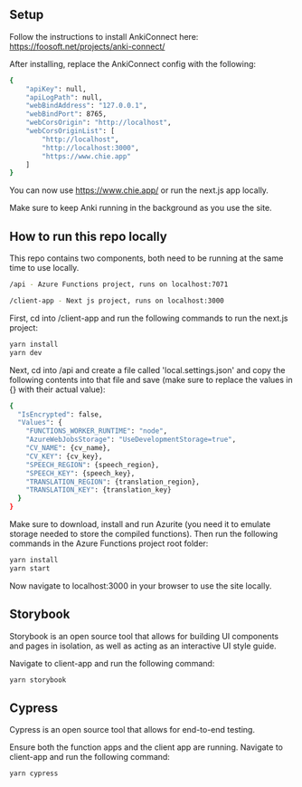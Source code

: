 ## Setup

Follow the instructions to install AnkiConnect here:
https://foosoft.net/projects/anki-connect/

After installing, replace the AnkiConnect config with the following:
```bash
{
    "apiKey": null,
    "apiLogPath": null,
    "webBindAddress": "127.0.0.1",
    "webBindPort": 8765,
    "webCorsOrigin": "http://localhost",
    "webCorsOriginList": [
        "http://localhost",
        "http://localhost:3000",
        "https://www.chie.app"
    ]
}
```

You can now use https://www.chie.app/ or run the next.js app locally.

Make sure to keep Anki running in the background as you use the site.

## How to run this repo locally

This repo contains two components, both need to be running at the same time to use locally.

```bash
/api - Azure Functions project, runs on localhost:7071

/client-app - Next js project, runs on localhost:3000
```

First, cd into /client-app and run the following commands to run the next.js project:

```bash
yarn install
yarn dev
```

Next, cd into /api and create a file called 'local.settings.json' and copy the following contents into that file and save (make sure to replace the values in {} with their actual value):

```bash
{
  "IsEncrypted": false,
  "Values": {
    "FUNCTIONS_WORKER_RUNTIME": "node",
    "AzureWebJobsStorage": "UseDevelopmentStorage=true",
    "CV_NAME": {cv_name},
    "CV_KEY": {cv_key},
    "SPEECH_REGION": {speech_region},
    "SPEECH_KEY": {speech_key},
    "TRANSLATION_REGION": {translation_region},
    "TRANSLATION_KEY": {translation_key}
  }
}
```

Make sure to download, install and run Azurite (you need it to emulate storage needed to store the compiled functions).  Then run the following commands in the Azure Functions project root folder:

```bash
yarn install
yarn start
```

Now navigate to localhost:3000 in your browser to use the site locally.

## Storybook

Storybook is an open source tool that allows for building UI components and pages in isolation, as well as acting as an interactive UI style guide.

Navigate to client-app and run the following command:

```bash
yarn storybook
```

## Cypress

Cypress is an open source tool that allows for end-to-end testing.

Ensure both the function apps and the client app are running.  Navigate to client-app and run the following command:

```bash
yarn cypress
```
